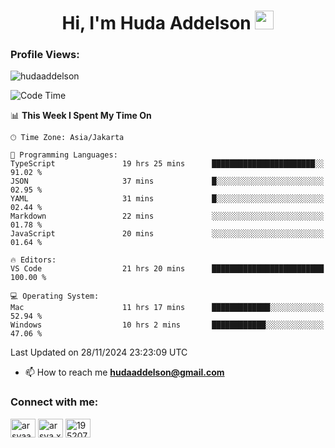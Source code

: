 <h1 align="center">Hi, I'm Huda Addelson 
  <img src="https://media.giphy.com/media/hvRJCLFzcasrR4ia7z/giphy.gif" width="30px"/>
</h1>

<p align="left"> <h3>Profile Views:</h3> <img src="https://komarev.com/ghpvc/?username=huda-addelson&label=Profile%20views&color=0e75b6&style=flat" alt="hudaaddelson" /> </p>

<!--START_SECTION:waka-->
![Code Time](http://img.shields.io/badge/Code%20Time-13%20hrs%206%20mins-blue)

📊 **This Week I Spent My Time On** 

```text
🕑︎ Time Zone: Asia/Jakarta

💬 Programming Languages: 
TypeScript               19 hrs 25 mins      ███████████████████████░░   91.02 % 
JSON                     37 mins             █░░░░░░░░░░░░░░░░░░░░░░░░   02.95 % 
YAML                     31 mins             █░░░░░░░░░░░░░░░░░░░░░░░░   02.44 % 
Markdown                 22 mins             ░░░░░░░░░░░░░░░░░░░░░░░░░   01.78 % 
JavaScript               20 mins             ░░░░░░░░░░░░░░░░░░░░░░░░░   01.64 % 

🔥 Editors: 
VS Code                  21 hrs 20 mins      █████████████████████████   100.00 % 

💻 Operating System: 
Mac                      11 hrs 17 mins      █████████████░░░░░░░░░░░░   52.94 % 
Windows                  10 hrs 2 mins       ████████████░░░░░░░░░░░░░   47.06 % 
```


 Last Updated on 28/11/2024 23:23:09 UTC
<!--END_SECTION:waka-->

- 📫 How to reach me **hudaaddelson@gmail.com**

<h3 align="left">Connect with me:</h3>
<p align="left">
<a href="https://www.linkedin.com/in/muhammad-khoirul-huda-559006139/" target="blank"><img align="center" src="https://raw.githubusercontent.com/rahuldkjain/github-profile-readme-generator/master/src/images/icons/Social/linked-in-alt.svg" alt="arsyaadi" height="30" width="40" /></a>
<a href="https://fb.com/khoirul.huda.35513" target="blank"><img align="center" src="https://raw.githubusercontent.com/rahuldkjain/github-profile-readme-generator/master/src/images/icons/Social/facebook.svg" alt="arsya.xkz" height="30" width="40" /></a>
<a href="https://stackoverflow.com/users/19123792" target="blank"><img align="center" src="https://raw.githubusercontent.com/rahuldkjain/github-profile-readme-generator/master/src/images/icons/Social/stack-overflow.svg" alt="19520749" height="30" width="40" /></a>
</p>
